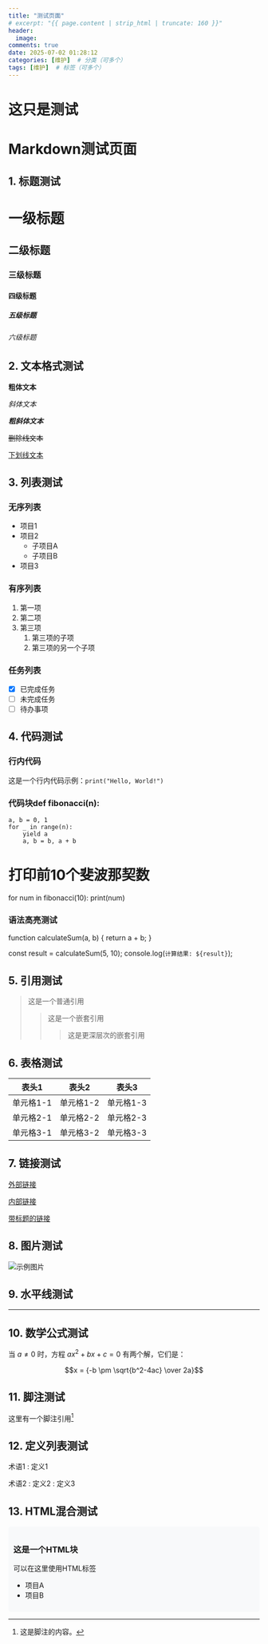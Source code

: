 ```yaml
---
title: "测试页面"
# excerpt: "{{ page.content | strip_html | truncate: 160 }}"
header:
  image: 
comments: true
date: 2025-07-02 01:28:12
categories: [维护]  # 分类（可多个）
tags: [维护]  # 标签（可多个）
---
```

# 这只是测试

# Markdown测试页面

## 1. 标题测试

# 一级标题
## 二级标题
### 三级标题
#### 四级标题
##### 五级标题
###### 六级标题

## 2. 文本格式测试

**粗体文本**

*斜体文本*

***粗斜体文本***

~~删除线文本~~

<u>下划线文本</u>

## 3. 列表测试

### 无序列表
- 项目1
- 项目2
  - 子项目A
  - 子项目B
- 项目3

### 有序列表
1. 第一项
2. 第二项
3. 第三项
   1. 第三项的子项
   2. 第三项的另一个子项

### 任务列表
- [x] 已完成任务
- [ ] 未完成任务
- [ ] 待办事项

## 4. 代码测试

### 行内代码
这是一个行内代码示例：`print("Hello, World!")`

### 代码块def fibonacci(n):
    a, b = 0, 1
    for _ in range(n):
        yield a
        a, b = b, a + b

# 打印前10个斐波那契数
for num in fibonacci(10):
    print(num)
### 语法高亮测试
function calculateSum(a, b) {
    return a + b;
}

const result = calculateSum(5, 10);
console.log(`计算结果: ${result}`);
## 5. 引用测试

> 这是一个普通引用
>> 这是一个嵌套引用
>>> 这是更深层次的嵌套引用

## 6. 表格测试

| 表头1       | 表头2       | 表头3       |
|------------|------------|------------|
| 单元格1-1   | 单元格1-2   | 单元格1-3   |
| 单元格2-1   | 单元格2-2   | 单元格2-3   |
| 单元格3-1   | 单元格3-2   | 单元格3-3   |

## 7. 链接测试

[外部链接](https://www.example.com)

[内部链接](#markdown测试页面)

[带标题的链接](https://www.github.com "GitHub首页")

## 8. 图片测试

![示例图片](https://picsum.photos/800/400?random=1)

## 9. 水平线测试

---

## 10. 数学公式测试

当 $a \ne 0$ 时，方程 $ax^2 + bx + c = 0$ 有两个解，它们是：

$$x = {-b \pm \sqrt{b^2-4ac} \over 2a}$$

## 11. 脚注测试

这里有一个脚注引用[^1]

[^1]: 这是脚注的内容。

## 12. 定义列表测试

术语1
: 定义1

术语2
: 定义2
: 定义3

## 13. HTML混合测试

<div style="background-color: #f8f9fa; padding: 10px; border-radius: 5px;">
    <h3>这是一个HTML块</h3>
    <p>可以在这里使用HTML标签</p>
    <ul>
        <li>项目A</li>
        <li>项目B</li>
    </ul>
</div>
